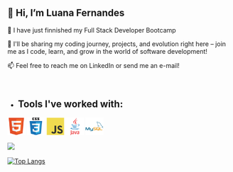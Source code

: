 <h2>👋 Hi, I’m Luana Fernandes </h2>
<p>🌱 I have just finnished my Full Stack Developer Bootcamp</p> 
<p>👀 I'll be sharing my coding journey, projects, and evolution right here – join me as I code, learn, and grow in the world of software development!</p>
<p>📫 Feel free to reach me on LinkedIn or send me an e-mail!</p>

<br>

- ## Tools I've worked with:
<p align= left>
<img src="https://raw.githubusercontent.com/devicons/devicon/master/icons/html5/html5-original.svg" alt="html5" width="40" height="40" />
<img src="https://raw.githubusercontent.com/devicons/devicon/master/icons/css3/css3-original-wordmark.svg" alt="css3" width="40" height="40" />
<img src="https://raw.githubusercontent.com/devicons/devicon/master/icons/javascript/javascript-original.svg" alt="javascript" width="40" height="40" />
<img src="https://raw.githubusercontent.com/devicons/devicon/master/icons/java/java-original-wordmark.svg" alt="java" width="40" height="40" />
<img src="https://raw.githubusercontent.com/devicons/devicon/master/icons/mysql/mysql-original-wordmark.svg" alt="mysql" width="40" height="40" />
<!--<img src="https://raw.githubusercontent.com/devicons/devicon/master/icons/docker/docker-original.svg" alt="Docker" width="40" height="40" />-->
</p>

<img src="https://github-readme-stats.vercel.app/api/top-langs/?username=fernandesluana"/>

[![Top Langs](https://github-readme-stats.vercel.app/api/top-langs/?username=fernandesluana)](https://github.com/anuraghazra/github-readme-stats)

<!---
fernandesluana/fernandesluana is a ✨ special ✨ repository because its `README.md` (this file) appears on your GitHub profile.
You can click the Preview link to take a look at your changes.
--->
